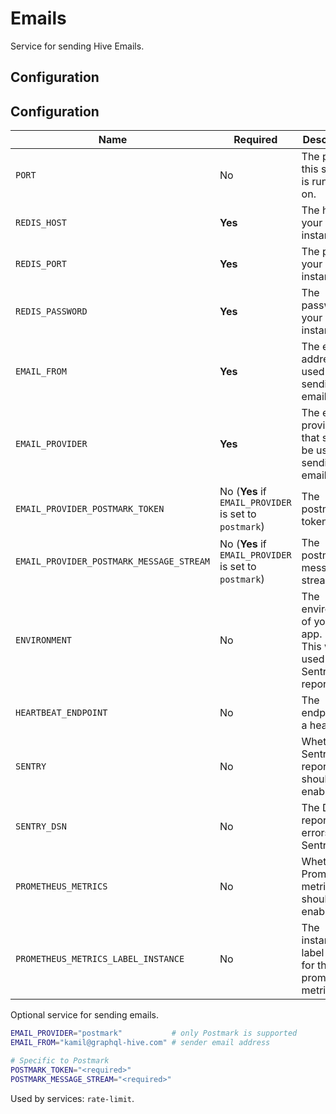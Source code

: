 # Emails

Service for sending Hive Emails.

## Configuration

## Configuration

| Name                                     | Required                                              | Description                                                                           | Example Value                                        |
| ---------------------------------------- | ----------------------------------------------------- | ------------------------------------------------------------------------------------- | ---------------------------------------------------- |
| `PORT`                                   | No                                                    | The port this service is running on.                                                  | `6260`                                               |
| `REDIS_HOST`                             | **Yes**                                               | The host of your redis instance.                                                      | `"127.0.0.1"`                                        |
| `REDIS_PORT`                             | **Yes**                                               | The port of your redis instance.                                                      | `6379`                                               |
| `REDIS_PASSWORD`                         | **Yes**                                               | The password of your redis instance.                                                  | `"apollorocks"`                                      |
| `EMAIL_FROM`                             | **Yes**                                               | The email address used for sending emails                                             | `kamil@graphql-hive.com`                             |
| `EMAIL_PROVIDER`                         | **Yes**                                               | The email provider that should be used for sending emails.                            | `mock` or `postmark`                                 |
| `EMAIL_PROVIDER_POSTMARK_TOKEN`          | No (**Yes** if `EMAIL_PROVIDER` is set to `postmark`) | The postmark token.                                                                   | `abcdefg123`                                         |
| `EMAIL_PROVIDER_POSTMARK_MESSAGE_STREAM` | No (**Yes** if `EMAIL_PROVIDER` is set to `postmark`) | The postmark message stream.                                                          | `abcdefg123`                                         |
| `ENVIRONMENT`                            | No                                                    | The environment of your Hive app. (**Note:** This will be used for Sentry reporting.) | `staging`                                            |
| `HEARTBEAT_ENDPOINT`                     | No                                                    | The endpoint for a heartbeat.                                                         | `http://127.0.0.1:6969/heartbeat`                    |
| `SENTRY`                                 | No                                                    | Whether Sentry error reporting should be enabled.                                     | `1` (enabled) or `0` (disabled)                      |
| `SENTRY_DSN`                             | No                                                    | The DSN for reporting errors to Sentry.                                               | `https://dooobars@o557896.ingest.sentry.io/12121212` |
| `PROMETHEUS_METRICS`                     | No                                                    | Whether Prometheus metrics should be enabled                                          | `1` (enabled) or `0` (disabled)                      |
| `PROMETHEUS_METRICS_LABEL_INSTANCE`      | No                                                    | The instance label added for the prometheus metrics.                                  | `usage-service`                                      |

Optional service for sending emails.

```bash
EMAIL_PROVIDER="postmark"           # only Postmark is supported
EMAIL_FROM="kamil@graphql-hive.com" # sender email address

# Specific to Postmark
POSTMARK_TOKEN="<required>"
POSTMARK_MESSAGE_STREAM="<required>"
```

Used by services: `rate-limit`.

